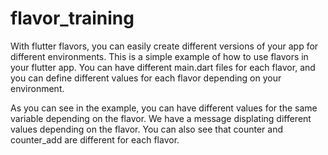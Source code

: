 # flavor_training

With flutter flavors, you can easily create different versions of your app for different environments. This is a simple example of how to use flavors in your flutter app. 
You can have different main.dart files for each flavor, and you can define different values for each flavor depending on your environment.

As you can see in the example, you can have different values for the same variable depending on the flavor. We have a message displating different values depending on the flavor. You can also see that counter and counter_add are different for each flavor.


